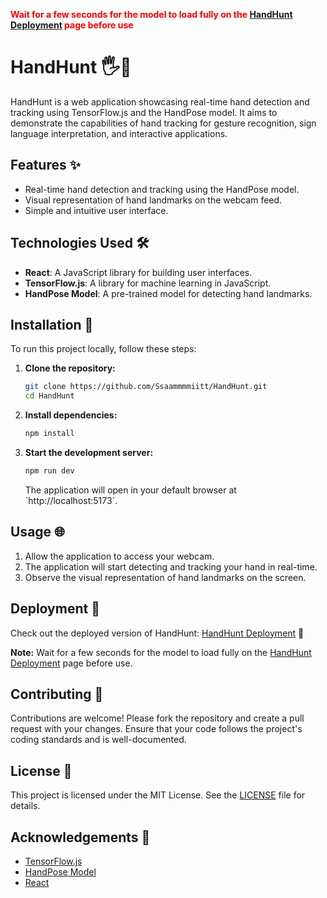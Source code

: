 <span style="color: red;">**Wait for a few seconds for the model to load fully on the [HandHunt Deployment](https://hand-hunt.vercel.app/) page before use** </span>
# HandHunt 🖐️🎯

HandHunt is a web application showcasing real-time hand detection and tracking using TensorFlow.js and the HandPose model. It aims to demonstrate the capabilities of hand tracking for gesture recognition, sign language interpretation, and interactive applications.

## Features ✨

- Real-time hand detection and tracking using the HandPose model.
- Visual representation of hand landmarks on the webcam feed.
- Simple and intuitive user interface.

## Technologies Used 🛠️

- **React**: A JavaScript library for building user interfaces.
- **TensorFlow.js**: A library for machine learning in JavaScript.
- **HandPose Model**: A pre-trained model for detecting hand landmarks.

## Installation 🚀

To run this project locally, follow these steps:

1. **Clone the repository:**

    ```bash
   git clone https://github.com/Ssaammmmiitt/HandHunt.git
   cd HandHunt
     ```

2. **Install dependencies:**

    ```bash
   npm install
    ```

3. **Start the development server:**

   ```bash
   npm run dev
   ```
  

   The application will open in your default browser at \`http://localhost:5173\`.

## Usage 🌐

1. Allow the application to access your webcam.
2. The application will start detecting and tracking your hand in real-time.
3. Observe the visual representation of hand landmarks on the screen.

## Deployment 🚀

Check out the deployed version of HandHunt: [HandHunt Deployment](https://hand-hunt.vercel.app/) 🚀

**Note:** Wait for a few seconds for the model to load fully on the [HandHunt Deployment](https://hand-hunt.vercel.app/) page before use.


## Contributing 🤝

Contributions are welcome! Please fork the repository and create a pull request with your changes. Ensure that your code follows the project's coding standards and is well-documented.

## License 📄

This project is licensed under the MIT License. See the [LICENSE](LICENSE) file for details.

## Acknowledgements 🙏

- [TensorFlow.js](https://www.tensorflow.org/js)
- [HandPose Model](https://github.com/tensorflow/tfjs-models/tree/master/handpose)
- [React](https://reactjs.org/)
